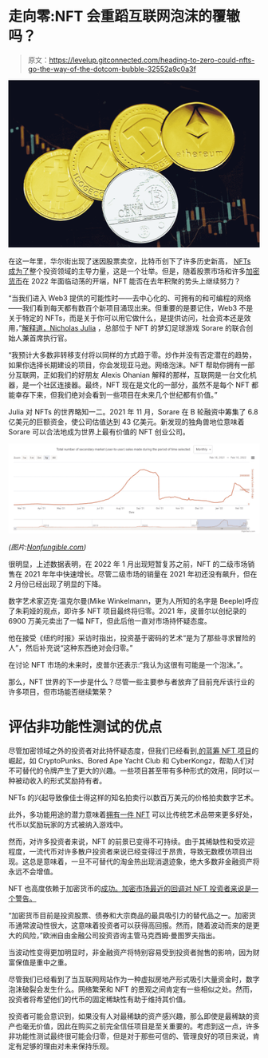 # 走向零:NFT 会重蹈互联网泡沫的覆辙吗？

> 原文：<https://levelup.gitconnected.com/heading-to-zero-could-nfts-go-the-way-of-the-dotcom-bubble-32552a9c0a3f>

![](img/5e0842bf5042be6be1acba13247c3164.png)

在这一年里，华尔街出现了迷因股票卖空，比特币创下了许多历史新高， [NFTs 成为了](/why-nfts-are-moving-into-the-gaming-arena-and-their-future-79baa4ef71cf)整个投资领域的主导力量，这是一个壮举。但是，随着股票市场和许多[加密货币](/cryptocurrencies-dont-have-to-be-bad-for-the-environment-60949611785)在 2022 年面临动荡的开端，NFT 能否在去年积聚的势头上继续努力？

“当我们进入 Web3 提供的可能性时——去中心化的、可拥有的和可编程的网络——我们看到每天都有数百个新项目涌现出来。但重要的是要记住，Web3 不是关于特定的 NFTs，而是关于你可以用它做什么，是提供访问，社会资本还是效用，”[解释道，Nicholas Julia](https://medium.com/sorare/predictions-for-2022-c01d6a39ae9b) ，总部位于 NFT 的梦幻足球游戏 Sorare 的联合创始人兼首席执行官。

“我预计大多数非转移支付将以同样的方式趋于零。炒作并没有否定潜在的趋势，如果你选择长期建设的项目，你会发现亚马逊。网络泡沫。NFT 帮助你拥有一部分互联网，正如我们的好朋友 Alexis Ohanian 解释的那样，互联网是一台文化机器，是一个社区连接器。最终，NFT 现在是文化的一部分，虽然不是每个 NFT 都能幸存下来，但我们绝对会看到一些项目在未来几个世纪都有价值。”

Julia 对 NFTs 的世界略知一二。2021 年 11 月，Sorare 在 B 轮融资中筹集了 6.8 亿美元的巨额资金，使公司估值达到 43 亿美元。新发现的独角兽地位意味着 Sorare 可以合法地成为世界上最有价值的 NFT 创业公司。

![](img/756444b9d2a126dcdedc4bf85b8e5897.png)

*(图片:*[*Nonfungible.com*](https://nonfungible.com/market/history)*)*

很明显，上述数据表明，在 2022 年 1 月出现短暂复苏之前，NFT 的二级市场销售在 2021 年年中快速增长。尽管二级市场的销量在 2021 年初还没有飙升，但在 2 月份已经出现了明显的下降。

数字艺术家迈克·温克尔曼(Mike Winkelmann，更为人所知的名字是 Beeple)呼应了朱莉娅的观点，即许多 NFT 项目最终将归零。2021 年，皮普尔以创纪录的 6900 万美元卖出了一幅 NFT，但此后他一直对市场持怀疑态度。

他在接受《纽约时报》采访时指出，投资基于密码的艺术“是为了那些寻求冒险的人”，然后补充说“这种东西绝对会归零。”

在讨论 NFT 市场的未来时，皮普尔还表示:“我认为这很有可能是一个泡沫。”。

那么，NFT 世界的下一步是什么？尽管一些主要参与者放弃了目前充斥该行业的许多项目，但市场能否继续繁荣？

# 评估非功能性测试的优点

尽管加密领域之外的投资者对此持怀疑态度，但我们已经看到,[的蓝筹 NFT 项目](https://www.fool.com/investing/2021/10/25/the-good-the-bad-and-the-ugly-of-nfts/)的崛起，如 CryptoPunks、Bored Ape Yacht Club 和 CyberKongz，帮助人们对不可替代的令牌产生了更大的兴趣。一些项目甚至带有多种形式的效用，同时以一种被动收入的形式奖励持有者。

NFTs 的兴起导致像佳士得这样的知名拍卖行以数百万美元的价格拍卖数字艺术。

此外，多功能用途的潜力意味着[拥有一件 NFT](/the-most-expensive-nft-in-the-world-25aec5d3c06) 可以比传统艺术品带来更多好处，代币以奖励玩家的方式被纳入游戏中。

然而，对许多投资者来说，NFT 的前景已变得不可持续。由于其稀缺性和受欢迎程度，一流代币对许多散户投资者来说已经变得过于昂贵，导致无数模仿项目出现。这总是意味着，一旦不可替代的淘金热出现消退迹象，绝大多数非金融资产将永远不会增值。

NFT 也高度依赖于加密货币的[成功。加密市场最近的回调对 NFT 投资者来说是一个警告。](https://en.freedom24.com/ideas/11841-cryptocurrency-for-portfolio-diversification)

“加密货币目前是投资股票、债券和大宗商品的最具吸引力的替代品之一。加密货币通常波动性很大，这意味着投资者可以获得高回报。然而，随着波动而来的是更大的风险，”欧洲自由金融公司投资咨询主管马克西姆·曼图罗夫指出。

当波动性变得更加明显时，非金融资产将特别容易受到投资者抛售的影响，因为财富保值是重中之重。

尽管我们已经看到了当互联网网站作为一种虚拟房地产形式吸引大量资金时，数字泡沫破裂会发生什么。网络繁荣和 NFT 的景观之间肯定有一些相似之处。然而，投资者将希望他们的代币的固定稀缺性有助于维持其价值。

投资者可能会意识到，如果没有人对最稀缺的资产感兴趣，那么即使是最稀缺的资产也毫无价值，因此在购买之前完全信任项目是至关重要的。考虑到这一点，许多非功能性测试最终很可能会归零，但是对于那些可信的、管理良好的项目来说，肯定有足够的理由对未来保持乐观。
